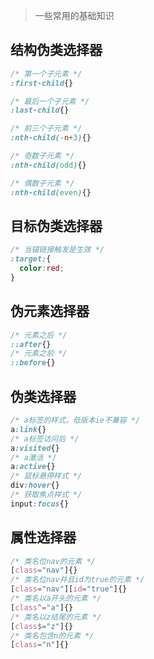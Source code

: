 > 一些常用的基础知识

## 结构伪类选择器
```css
/* 第一个子元素 */
:first-child{}

/* 最后一个子元素 */
:last-child{}

/* 前三个子元素 */
:nth-child(-n+3){}

/* 奇数子元素 */
:nth-child(odd){}

/* 偶数子元素 */
:nth-child(even){}
```

## 目标伪类选择器
```css
/* 当锚链接触发是生效 */
:target:{
  color:red;
}
```

## 伪元素选择器
```css
/* 元素之后 */
::after{}
/* 元素之前 */
::before{}
```

## 伪类选择器
```css
/* a标签的样式，低版本ie不兼容 */
a:link{}
/* a标签访问后 */
a:visited{}
/* a激活 */
a:active{}
/* 鼠标悬停样式 */
div:hover{}
/* 获取焦点样式 */
input:focus{}
```

## 属性选择器
```css
/* 类名位nav的元素 */
[class="nav"]{}
/* 类名位nav并且id为true的元素 */
[class="nav"][id="true"]{}
/* 类名以a开头的元素 */
[class^="a"]{}
/* 类名以z结尾的元素 */
[class$="z"]{}
/* 类名包含n的元素 */
[class="n"]{}
```